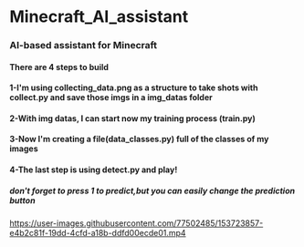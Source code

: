 # Minecraft_AI_assistant
<h3>AI-based assistant for Minecraft</h3>

<h4>There are 4 steps to build</h4>
<h4>1-I'm using collecting_data.png as a structure to take shots with collect.py and save those imgs in a img_datas folder</h4>
<h4>2-With img datas, I can start now my training process (train.py)</h4>
<h4>3-Now I'm creating a file(data_classes.py) full of the classes of my images</h4>
<h4>4-The last step is using detect.py and play!</h4>
<h5> don't forget to press 1 to predict,but you can easily change the prediction button </h5> 



https://user-images.githubusercontent.com/77502485/153723857-e4b2c81f-19dd-4cfd-a18b-ddfd00ecde01.mp4






